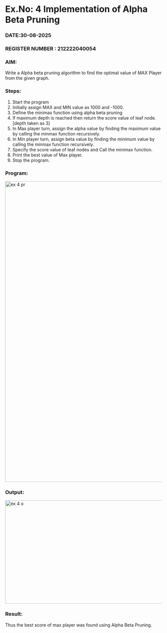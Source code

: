 # Ex.No: 4   Implementation of Alpha Beta Pruning 
### DATE:30-08-2025                                                                            
### REGISTER NUMBER : 212222040054
### AIM: 
Write a Alpha beta pruning algorithm to find the optimal value of MAX Player from the given graph.
### Steps:
1. Start the program
2. Initially  assign MAX and MIN value as 1000 and -1000.
3.  Define the minimax function  using alpha beta pruning
4.  If maximum depth is reached then return the score value of leaf node. [depth taken as 3]
5.  In Max player turn, assign the alpha value by finding the maximum value by calling the minmax function recursively.
6.  In Min player turn, assign beta value by finding the minimum value by calling the minmax function recursively.
7.  Specify the score value of leaf nodes and Call the minimax function.
8.  Print the best value of Max player.
9.  Stop the program. 

### Program:
<img width="986" height="966" alt="ex 4 pr" src="https://github.com/user-attachments/assets/6b76dff8-cb8b-4d58-8ff2-1d93ec3e6f82" />

### Output:
<img width="1178" height="332" alt="ex 4 o" src="https://github.com/user-attachments/assets/dd55cd79-4e8e-45d5-bca0-2997792ebb60" />

### Result:
Thus the best score of max player was found using Alpha Beta Pruning.
